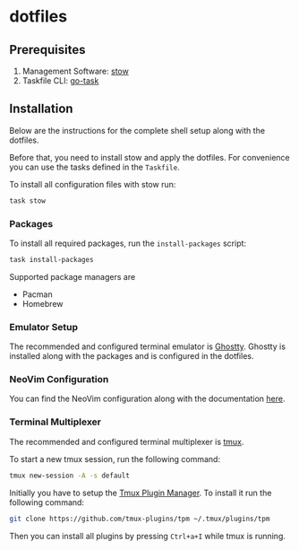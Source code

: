 # dotfiles

## Prerequisites

1. Management Software: [stow](https://www.gnu.org/software/stow/)
2. Taskfile CLI: [go-task](https://github.com/go-task/task)

## Installation

Below are the instructions for the complete shell setup along with the dotfiles.

Before that, you need to install stow and apply the dotfiles.
For convenience you can use the tasks defined in the `Taskfile`.

To install all configuration files with stow run:

```bash
task stow
```

### Packages

To install all required packages, run the `install-packages` script:

```sh
task install-packages
```

Supported package managers are

- Pacman
- Homebrew

### Emulator Setup

The recommended and configured terminal emulator is [Ghostty](https://github.com/ghostty-org/ghostty).
Ghostty is installed along with the packages and is configured in the dotfiles.

### NeoVim Configuration

You can find the NeoVim configuration along with the documentation [here](https://github.com/SRTigers98/nvim-config).

### Terminal Multiplexer

The recommended and configured terminal multiplexer is [tmux](https://github.com/tmux/tmux).

To start a new tmux session, run the following command:

```sh
tmux new-session -A -s default
```

Initially you have to setup the [Tmux Plugin Manager](https://github.com/tmux-plugins/tpm).
To install it run the following command:

```bash
git clone https://github.com/tmux-plugins/tpm ~/.tmux/plugins/tpm
```

Then you can install all plugins by pressing `Ctrl+a+I` while tmux is running.
